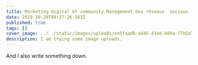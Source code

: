 ```yaml
---
title: Marketing digital et community Management des réseaux  sociaux.
date: 2019-10-20T09:37:26.163Z
published: true
tags: []
cover_image: ../../static/images/uploads/ee5faadb-a445-434d-b89a-77b5d74082d8.gif
description: I am trying some image uploads.
---
```

And I also write something down.
